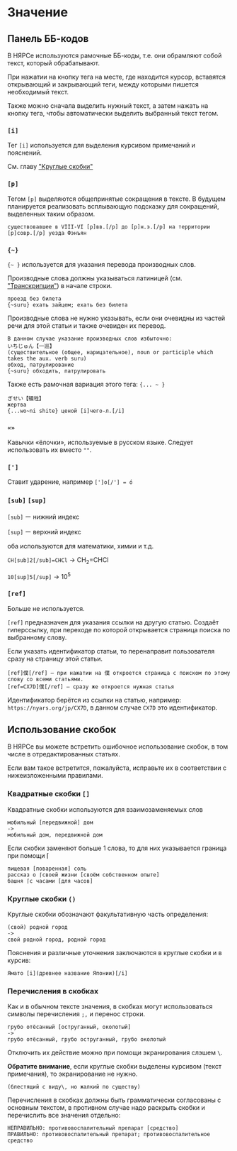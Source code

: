 # Значение

## Панель ББ-кодов

В НЯРСе используются рамочные ББ-коды, т.е. они обрамляют собой текст, который обрабатывают.

При нажатии на кнопку тега на месте, где находится курсор, вставятся открывающий и закрывающий теги, между которыми пишется необходимый текст.

Также можно сначала выделить нужный текст, а затем нажать на кнопку тега, чтобы автоматически выделить выбранный текст тегом.

### `[i]`

Тег `[i]` используется для выделения курсивом примечаний и пояснений.

См. главу ["Круглые скобки"](/jp-ru/Текст_значения.html#Круглые-скобки-)

### `[p]`

Тегом `[p]` выделяются общепринятые сокращения в тексте. В будущем планируется реализовать всплывающую подсказку для сокращений, выделенных таким образом.

```
существовавшее в VIII-VI [p]вв.[/p] до [p]н.э.[/p] на территории [p]совр.[/p] уезда Фэнъян
```

### `{~}`

`{~ }` используется для указания перевода производных слов.

Производные слова должны указываться латиницей (см. ["Транскрипции"](/main/Транскрипции.html)) в начале строки.

```
проезд без билета
{~suru} ехать зайцем; ехать без билета
```

Производные слова не нужно указывать, если они очевидны из частей речи для этой статьи и также очевиден их перевод.

```
В данном случае указание производных слов избыточно:
いちじゅん【一巡】
(существительное (общее, нарицательное), noun or participle which takes the aux. verb suru)
обход, патрулирование
{~suru} обходить, патрулировать
```

Также есть рамочная вариация этого тега: `{... ~ }`

```
ぎせい【犠牲】
жертва
{...wo~ni shite} ценой [i]чего-л.[/i]
```

### `«»`

Кавычки «ёлочки», используемые в русском языке. Следует использовать их вместо `""`.

### `[']`

Ставит ударение, например `[']о[/'] = о́`

### `[sub]` `[sup]`

`[sub]` ー нижний индекс

`[sup]` ー верхний индекс

оба используются для математики, химии и т.д.

`CH[sub]2[/sub]=CHCl` -> CH<sub>2</sub>=CHCl

`10[sup]5[/sup]` -> 10<sup>5</sup>

### `[ref]`

Больше не используется.

`[ref]` предназначен для указания ссылки на другую статью. Создаёт гиперссылку, при переходе по которой открывается страница поиска по выбранному слову.

Если указать идентификатор статьи, то перенаправит пользователя сразу на страницу этой статьи.

```
[ref]僕[/ref] — при нажатии на 僕 откроется страница с поиском по этому слову со всеми статьями.
[ref=CX7D]僕[/ref] — сразу же откроется нужная статья
```

Идентификатор берётся из ссылки на статью, например: `https://nyars.org/jp/CX7D`, в данном случае `CX7D` это идентификатор.

## Использование скобок

В НЯРСе вы можете встретить ошибочное использование скобок, в том числе в отредактированных статьях.

Если вам такое встретится, пожалуйста, исправьте их в соответствии с нижеизложенными правилами.

### Квадратные скобки `[]`

Квадратные скобки используются для взаимозаменяемых слов

```
мобильный [передвижной] дом
->
мобильный дом, передвижной дом
```

Если скобки заменяют больше 1 слова, то для них указывается граница при помощи ⌈

```
пищевая [поваренная] соль
рассказ о ⌈своей жизни [своём собственном опыте]
башня ⌈с часами [для часов]
```

### Круглые скобки `()`

Круглые скобки обозначают факультативную часть определения:

```
(свой) родной город
->
свой родной город, родной город
```

Пояснения и различные уточнения заключаются в круглые скобки и в курсив:

```
Ямато [i](древнее название Японии)[/i]
```

### Перечисления в скобках

Как и в обычном тексте значения, в скобках могут использоваться символы перечисления `;,` и перенос строки.

```
грубо отёсанный [оструганный, околотый]
->
грубо отёсанный, грубо оструганный, грубо околотый
```

Отключить их действие можно при помощи экранирования слэшем `\`.

**Обратите внимание**, если круглые скобки выделены курсивом (текст примечания), то экранирование не нужно.

```
(блестящий с виду\, но жалкий по существу)
```

Перечисления в скобках должны быть грамматически согласованы с основным текстом, в противном случае надо раскрыть скобки и перечислить все значения отдельно:

```
НЕПРАВИЛЬНО: противовоспалительный препарат [средство]
ПРАВИЛЬНО: противовоспалительный препарат; противовоспалительное средство
```
